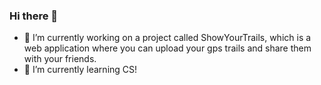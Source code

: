 ### Hi there 👋

- 🔭 I’m currently working on a project called ShowYourTrails, which is a web application where you can upload your gps trails and share them with your friends.
- 🌱 I’m currently learning CS!

<!--
**astrid2205/astrid2205** is a ✨ _special_ ✨ repository because its `README.md` (this file) appears on your GitHub profile.

Here are some ideas to get you started:

- 🔭 I’m currently working on ...
- 🌱 I’m currently learning ...
- 👯 I’m looking to collaborate on ...
- 🤔 I’m looking for help with ...
- 💬 Ask me about ...
- 📫 How to reach me: ...
- 😄 Pronouns: ...
- ⚡ Fun fact: ...
-->
